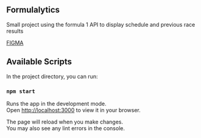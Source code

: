 ## Formulalytics
Small project using the formula 1 API to display schedule and previous race results

 <a href="https://www.figma.com/file/QL4VUhk6s7iwx6tGRhEX3y/Formulalytics?node-id=0%3A1">FIGMA</a> 

## Available Scripts

In the project directory, you can run:

### `npm start`

Runs the app in the development mode.\
Open [http://localhost:3000](http://localhost:3000) to view it in your browser.

The page will reload when you make changes.\
You may also see any lint errors in the console.

